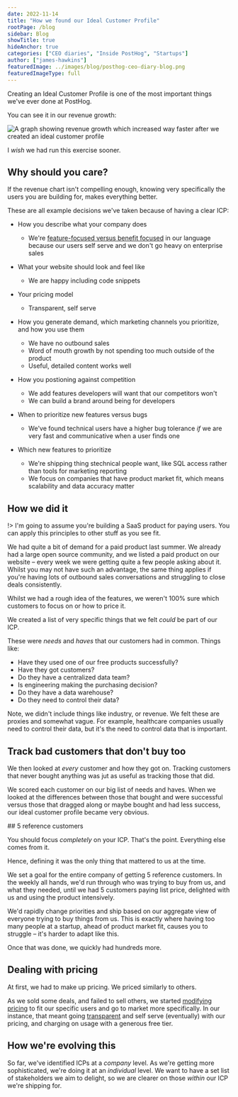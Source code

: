 ```yaml
---
date: 2022-11-14
title: "How we found our Ideal Customer Profile"
rootPage: /blog
sidebar: Blog
showTitle: true
hideAnchor: true
categories: ["CEO diaries", "Inside PostHog", "Startups"]
author: ["james-hawkins"]
featuredImage: ../images/blog/posthog-ceo-diary-blog.png
featuredImageType: full
---
```


Creating an Ideal Customer Profile is one of the most important things we've ever done at PostHog.

You can see it in our revenue growth:

![A graph showing revenue growth which increased way faster after we created an ideal customer profile](../images/revenue-growth.jpg)

I _wish_ we had run this exercise sooner.

## Why should you care?

If the revenue chart isn't compelling enough, knowing very specifically the users you are building for, makes everything better.

These are all example decisions we've taken because of having a clear ICP:

* How you describe what your company does
  * We're [feature-focused versus benefit focused](/blog/features-sell) in our language because our users self serve and we don't go heavy on enterprise sales

* What your website should look and feel like
  * We are happy including code snippets

* Your pricing model
  * Transparent, self serve

* How you generate demand, which marketing channels you prioritize, and how you use them
  * We have no outbound sales
  * Word of mouth growth by not spending too much outside of the product
  * Useful, detailed content works well

* How you postioning against competition
  * We add features developers will want that our competitors won't
  * We can build a brand around being for developers

* When to prioritize new features versus bugs
  * We've found technical users have a higher bug tolerance _if_ we are very fast and communicative when a user finds one

* Which new features to prioritize
  * We're shipping thing stechnical people want, like SQL access rather than tools for marketing reporting
  * We focus on companies that have product market fit, which means scalability and data accuracy matter

## How we did it

!> I'm going to assume you're building a SaaS product for paying users. You can apply this principles to other stuff as you see fit.

We had quite a bit of demand for a paid product last summer. We already had a large open source community, and we listed a paid product on our website – every week we were getting quite a few people asking about it. Whilst you may not have such an advantage, the same thing applies if you're having lots of outbound sales conversations and struggling to close deals consistently.

Whilst we had a rough idea of the features, we weren't 100% sure which customers to focus on or how to price it. 

We created a list of very specific things that we felt _could_ be part of our ICP.

These were _needs_ and _haves_ that our customers had in common. Things like:

* Have they used one of our free products successfully?
* Have they got customers?
* Do they have a centralized data team?
* Is engineering making the purchasing decision?
* Do they have a data warehouse?
* Do they need to control their data?

Note, we didn't include things like industry, or revenue. We felt these are proxies and somewhat vague. For example, healthcare companies usually need to control their data, but it's the need to control data that is important.

## Track bad customers that don't buy too

We then looked at _every_ customer and how they got on. Tracking customers that never bought anything was jut as useful as tracking those that did.

We scored each customer on our big list of needs and haves. When we looked at the differences between those that bought and were successful versus those that dragged along or maybe bought and had less success, our ideal customer profile became very obvious.

## 5 reference customers

You should focus _completely_ on your ICP. That's the point. Everything else comes from it.

Hence, defining it was the only thing that mattered to us at the time.

We set a goal for the entire company of getting 5 reference customers. In the weekly all hands, we'd run through who was trying to buy from us, and what they needed, until we had 5 customers paying list price, delighted with us and using the product intensively. 

We'd rapidly change priorities and ship based on our aggregate view of everyone trying to buy things from us. This is exactly where having too many people at a startup, ahead of product market fit, causes you to struggle – it's harder to adapt like this.

Once that was done, we quickly had hundreds more.

## Dealing with pricing

At first, we had to make up pricing. We priced similarly to others.

As we sold some deals, and failed to sell others, we started [modifying pricing](pricing-lessons) to fit our specific users and go to market more specifically. In our instance, that meant going [transparent](transparent-enterprise-pricing) and self serve (eventually) with our pricing, and charging on usage with a generous free tier.

## How we're evolving this

So far, we've identified ICPs at a _company_ level. As we're getting more sophisticated, we're doing it at an _individual_ level. We want to have a set list of stakeholders we aim to delight, so we are clearer on those _within_ our ICP we're shipping for.
